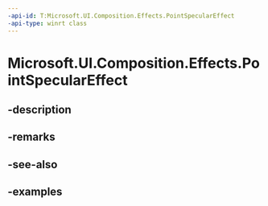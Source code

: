 ```yaml
---
-api-id: T:Microsoft.UI.Composition.Effects.PointSpecularEffect
-api-type: winrt class
---
```


<!-- Class syntax.
public class PointSpecularEffect : IGraphicsEffect, IGraphicsEffectSource
-->

# Microsoft.UI.Composition.Effects.PointSpecularEffect

## -description

## -remarks

## -see-also

## -examples

